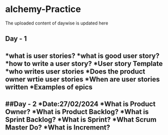 # alchemy-Practice
The uploaded content of daywise is updated here 

## Day - 1
*what is user stories?
*what is good user story?
*how to write a user story?
*User story Template
*who writes user stories
*Does the product owner wrtie user stories
*When are user stories written
*Examples of epics
------------------------------------------------------------------------
##Day - 2
*Date:27/02/2024
*What is Product Owner?
*What is Product Backlog?
*What is Sprint Backlog?
*What is Sprint?
*What Scrum Master Do?
*What is Increment?
-------------------------------------------------------------------------

